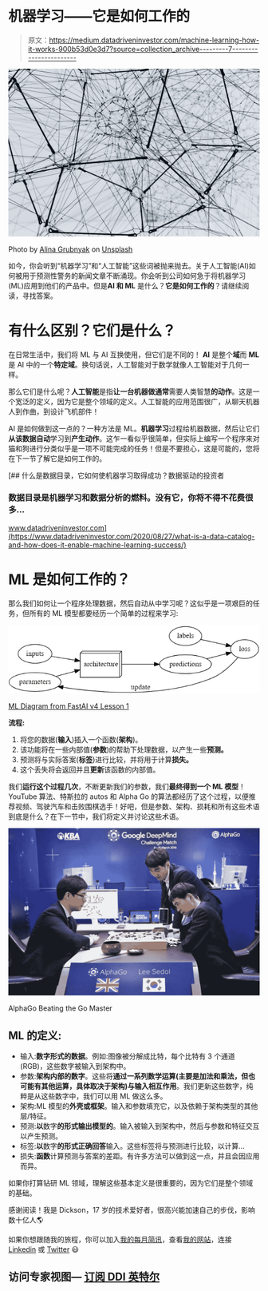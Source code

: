 # 机器学习——它是如何工作的

> 原文：<https://medium.datadriveninvestor.com/machine-learning-how-it-works-900b53d0e3d7?source=collection_archive---------7----------------------->

![](img/cc924115d27f7e11454395242684e195.png)

Photo by [Alina Grubnyak](https://unsplash.com/@alinnnaaaa?utm_source=medium&utm_medium=referral) on [Unsplash](https://unsplash.com?utm_source=medium&utm_medium=referral)

如今，你会听到“机器学习”和“人工智能”这些词被抛来抛去。关于人工智能(AI)如何被用于预测性警务的新闻文章不断涌现。你会听到公司如何急于将机器学习(ML)应用到他们的产品中。但是**AI 和 ML** 是什么？**它是如何工作的**？请继续阅读，寻找答案。

# 有什么区别？它们是什么？

在日常生活中，我们将 ML 与 AI 互换使用，但它们是不同的！ **AI** 是整个**域**而 **ML** 是 AI 中的一个**特定域**。换句话说，人工智能对于数学就像人工智能对于几何一样。

那么它们是什么呢？**人工智能**是指**让一台机器做通常**需要人类智慧**的动作**。这是一个宽泛的定义，因为它是整个领域的定义。人工智能的应用范围很广，从聊天机器人到作曲，到设计飞机部件！

AI 是如何做到这一点的？一种方法是 ML。**机器学习**过程给机器数据，然后让它们**从该数据自动**学习到**产生动作**。这乍一看似乎很简单，但实际上编写一个程序来对猫和狗进行分类似乎是一项不可能完成的任务！但是不要担心，这是可能的，您将在下一节了解它是如何工作的。

[](https://www.datadriveninvestor.com/2020/08/27/what-is-a-data-catalog-and-how-does-it-enable-machine-learning-success/) [## 什么是数据目录，它如何使机器学习取得成功？数据驱动的投资者

### 数据目录是机器学习和数据分析的燃料。没有它，你将不得不花费很多…

www.datadriveninvestor.com](https://www.datadriveninvestor.com/2020/08/27/what-is-a-data-catalog-and-how-does-it-enable-machine-learning-success/) 

# ML 是如何工作的？

那么我们如何让一个程序处理数据，然后自动从中学习呢？这似乎是一项艰巨的任务，但所有的 ML 模型都要经历一个简单的过程来学习:

![](img/3053b74ded4d3b3e9e91286308323945.png)

[ML Diagram from FastAI v4 Lesson 1](https://www.fast.ai/)

**流程:**

1.  将您的数据(**输入**)插入一个函数(**架构**)。
2.  该功能将在一些内部值(**参数**)的帮助下处理数据，以产生一些**预测。**
3.  预测将与实际答案(**标签**)进行比较，并将用于计算**损失。**
4.  这个丢失将会返回并且**更新**该函数的内部值。

我们**运行这个过程几次**，不断更新我们的参数，我们**最终得到一个 ML 模型**！YouTube 算法、特斯拉的 autos 和 Alpha Go 的算法都经历了这个过程，以便推荐视频、驾驶汽车和击败围棋选手！好吧，但是参数、架构、损耗和所有这些术语到底是什么？在下一节中，我们将定义并讨论这些术语。

![](img/3ba23f67a5a4ef066f06f2e2bffd8856.png)

AlphaGo Beating the Go Master

## ML 的定义:

*   输入:**数字形式的数据**。例如:图像被分解成比特，每个比特有 3 个通道(RGB)，这些数字被输入到架构中。
*   参数:**架构内部的数字**。这些将**通过一系列数学运算(主要是加法和乘法，但也可能有其他运算，具体取决于架构)与输入相互作用**。我们更新这些数字，纯粹是从这些数字中，我们可以用 ML 做这么多。
*   架构:ML 模型的**外壳或框架**。输入和参数填充它，以及依赖于架构类型的其他层/特征。
*   预测:**以**数字**的形式输出模型的**。输入被输入到架构中，然后与参数和特征交互以产生预测。
*   标签:**以**数字**的形式正确回答**输入。这些标签将与预测进行比较，以计算…
*   损失:**函数**计算预测与答案的差距。有许多方法可以做到这一点，并且会因应用而异。

如果你打算钻研 ML 领域，理解这些基本定义是很重要的，因为它们是整个领域的基础。

感谢阅读！我是 Dickson，17 岁的技术爱好者，很高兴能加速自己的步伐，影响数十亿人🌎

如果你想跟随我的旅程，你可以加入[我的每月简讯](https://bit.ly/DicksonNewsletter)，查看[我的网站](https://bit.ly/DicksonWebsite)，连接 [Linkedin](https://bit.ly/DicksonLinkedin) 或 [Twitter](https://bit.ly/DicksonTwitter) 😃

## 访问专家视图— [订阅 DDI 英特尔](https://datadriveninvestor.com/ddi-intel)